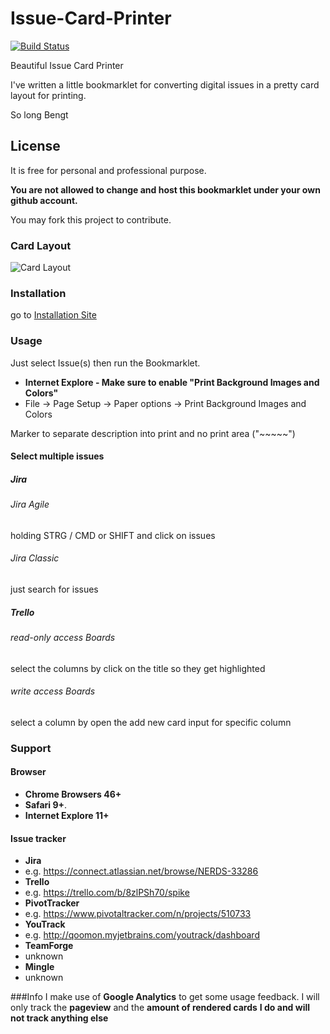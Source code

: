 # Issue-Card-Printer
[![Build Status](https://travis-ci.org/qoomon/Jira-Issue-Card-Printer.svg?branch=master)](https://travis-ci.org/qoomon/Jira-Issue-Card-Printer)

Beautiful Issue Card Printer

I've written a little bookmarklet for converting digital issues in a pretty card layout for printing.

So long
Bengt

## License
It is free for personal and professional purpose.

**You are not allowed to change and host this bookmarklet under your own github account.**

You may fork this project to contribute.

### Card Layout
![Card Layout](CardExample.png)

### Installation

go to [Installation Site](https://qoomon.github.io/Jira-Issue-Card-Printer/bookmarkInstallation.html)

### Usage
Just select Issue(s) then run the Bookmarklet.

* **Internet Explore - Make sure to enable "Print Background Images and Colors"**
 * File -> Page Setup -> Paper options -> Print Background Images and Colors

Marker to separate description into print and no print area ("~~~~~")

#### Select multiple issues
##### Jira
###### Jira Agile
holding STRG / CMD or SHIFT and click on issues
###### Jira Classic
just search for issues
##### Trello
###### read-only access Boards
select the columns by click on the title so they get highlighted
###### write access Boards
select a column by open the add new card input for specific column


### Support
#### Browser
* **Chrome Browsers 46+**
* **Safari 9+**.
* **Internet Explore 11+**

#### Issue tracker
* **Jira**
 * e.g. https://connect.atlassian.net/browse/NERDS-33286
* **Trello**
 * e.g. https://trello.com/b/8zlPSh70/spike
* **PivotTracker**
 * e.g. https://www.pivotaltracker.com/n/projects/510733
* **YouTrack**
 * e.g. http://qoomon.myjetbrains.com/youtrack/dashboard
* **TeamForge**
 * unknown 
* **Mingle**
 * unknown 


###Info
I make use of **Google Analytics** to get some usage feedback.
I will only track the **pageview** and the **amount of rendered cards**
**I do and will not track anything else**

